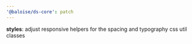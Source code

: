 ```yaml
---
'@baloise/ds-core': patch
---
```


**styles**: adjust responsive helpers for the spacing and typography css util classes
